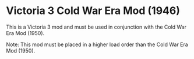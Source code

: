 # Victoria 3 Cold War Era Mod (1946)
This is a Victoria 3 mod and must be used in conjunction with the Cold War Era Mod (1950).

Note: This mod must be placed in a higher load order than the Cold War Era Mod (1950).
